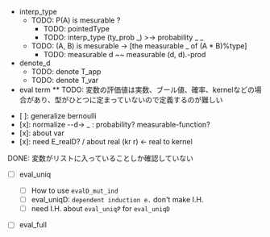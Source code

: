 * interp_type
  * TODO: P(A) is mesurable ?
    * TODO: pointedType
    * TODO: interp_type (ty_prob _) >-> probability _ _
  * TODO: (A, B) is mesurable -> [the measurable _ of (A * B)%type]
    * TODO: measurable d ~~ measurable (d, d).-prod
* denote_d
  * TODO: denote T_app
  * TODO: denote T_var
* eval term
** TODO: 変数の評価値は実数、ブール値、確率、kernelなどの場合があり、型がひとつに定まっていないので定義するのが難しい

- [ ]: generalize bernoulli 
- [x]: normalize --d-> _ : probability? measurable-function?
- [x]: about var
- [x]: need E_realD? / about real (kr r) <- real to kernel

DONE: 変数がリストに入っていることしか確認していない

- [ ] eval_uniq
  - [ ] How to use `evalD_mut_ind`
  - [ ] eval_uniqD: `dependent induction e.` don't make I.H.
  - [ ] need I.H. about `eval_uniqP` for `eval_uniqD`
- [ ] eval_full

